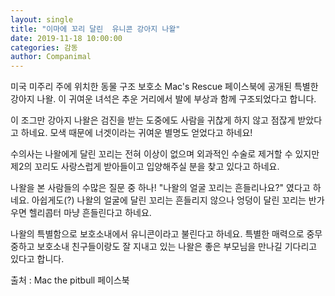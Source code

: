 ```yaml
---
layout: single
title: "이마에 꼬리 달린  유니콘 강아지 나왈"
date: 2019-11-18 10:00:00
categories: 감동
author: Companimal
---
```


미국 미주리 주에 위치한 동물 구조 보호소 Mac's Rescue 페이스북에 공개된 특별한 강아지 나왈. 이 귀여운 녀석은 추운 거리에서 발에 부상과 함께 구조되었다고 합니다.

이 조그만 강아지 나왈은 검진을 받는 도중에도 사람을 귀찮게 하지 않고 점잖게 받았다고 하네요. 모색 때문에 너겟이라는 귀여운 별명도 얻었다고 하네요!

수의사는 나왈에게 달린 꼬리는 전혀 이상이 없으며 외과적인 수술로 제거할 수 있지만 제2의 꼬리도 사랑스럽게 받아들이고 입양해주실 분을 찾고 있다고 하네요.

나왈을 본 사람들의 수많은 질문 중 하나! "나왈의 얼굴 꼬리는 흔들리나요?" 였다고 하네요. 아쉽게도(?) 나왈의 얼굴에 달린 꼬리는 흔들리지 않으나 엉덩이 달린 꼬리는 반가우면 헬리콥터 마냥 흔들린다고 하네요.

나왈의 특별함으로 보호소내에서 유니콘이라고 불린다고 하네요. 특별한 매력으로 중무중하고 보호소내 친구들이랑도 잘 지내고 있는 나왈은 좋은 부모님을 만나길 기다리고 있다고 합니다.

출처 : Mac the pitbull 페이스북
